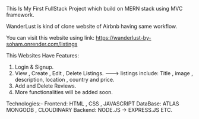 This Is My First FullStack Project which build on MERN stack using MVC framework.

WanderLust is kind of clone website of Airbnb having same workflow.

You can visit this website using link: https://wanderlust-by-soham.onrender.com/listings

This Websites Have Features:
1. Login & Signup.
2. View , Create , Edit , Delete Listings.
---> listings include: Title , image , description, location , country and price.
3. Add and Delete Reviews.
4. More functionalities will be added soon.

 Technologies:-
 Frontend: HTML , CSS , JAVASCRIPT
 DataBase: ATLAS MONGODB , CLOUDINARY
 Backend: NODE.JS -> EXPRESS.JS
 ETC.
